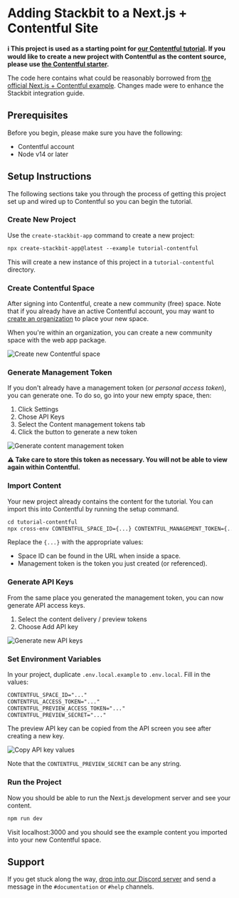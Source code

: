 # Adding Stackbit to a Next.js + Contentful Site

**ℹ️ This project is used as a starting point for [our Contentful tutorial](https://docs.stackbit.com/integrations/contentful). If you would like to create a new project with Contentful as the content source, please use [the Contentful starter](https://github.com/stackbit-themes/contentful-starter).**

The code here contains what could be reasonably borrowed from [the official Next.js + Contentful example](https://github.com/vercel/next.js/tree/canary/examples/cms-contentful). Changes made were to enhance the Stackbit integration guide.

## Prerequisites

Before you begin, please make sure you have the following:

- Contentful account
- Node v14 or later

## Setup Instructions

The following sections take you through the process of getting this project set up and wired up to Contentful so you can begin the tutorial.

### Create New Project

Use the `create-stackbit-app` command to create a new project:

```txt
npx create-stackbit-app@latest --example tutorial-contentful
```

This will create a new instance of this project in a `tutorial-contentful` directory.

### Create Contentful Space

After signing into Contentful, create a new community (free) space. Note that if you already have an active Contentful account, you may want to [create an organization](https://app.contentful.com/account/organizations/new) to place your new space.

When you're within an organization, you can create a new community space with the web app package.

![Create new Contentful space](./docs/new-community-space.png)

### Generate Management Token

If you don't already have a management token (or _personal access token_), you can generate one. To do so, go into your new empty space, then:

1. Click Settings
1. Chose API Keys
1. Select the Content management tokens tab
1. Click the button to generate a new token

![Generate content management token](./docs/generate-mgmt-token.png)

**⚠️ Take care to store this token as necessary. You will not be able to view again within Contentful.**

### Import Content

Your new project already contains the content for the tutorial. You can import this into Contentful by running the setup command.

```txt
cd tutorial-contentful
npx cross-env CONTENTFUL_SPACE_ID={...} CONTENTFUL_MANAGEMENT_TOKEN={...} npm run setup
```

Replace the `{...}` with the appropriate values:

- Space ID can be found in the URL when inside a space.
- Management token is the token you just created (or referenced).

### Generate API Keys

From the same place you generated the management token, you can now generate API access keys.

1. Select the content delivery / preview tokens
1. Choose Add API key

![Generate new API keys](./docs/generate-api-keys.png)

### Set Environment Variables

In your project, duplicate `.env.local.example` to `.env.local`. Fill in the values:

```txt
CONTENTFUL_SPACE_ID="..."
CONTENTFUL_ACCESS_TOKEN="..."
CONTENTFUL_PREVIEW_ACCESS_TOKEN="..."
CONTENTFUL_PREVIEW_SECRET="..."
```

The preview API key can be copied from the API screen you see after creating a new key.

![Copy API key values](./docs/copy-api-keys.png)

Note that the `CONTENTFUL_PREVIEW_SECRET` can be any string.

### Run the Project

Now you should be able to run the Next.js development server and see your content.

```txt
npm run dev
```

Visit localhost:3000 and you should see the example content you imported into your new Contentful space.

## Support

If you get stuck along the way, [drop into our Discord server](https://discord.gg/HUNhjVkznH) and send a message in the `#documentation` or `#help` channels.
